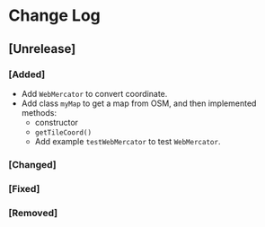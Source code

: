# Change Log

## [Unrelease]
### [Added]
- Add `WebMercator` to convert coordinate.
- Add class `myMap` to get a map from OSM, and then implemented methods:
	- constructor
	- `getTileCoord()`
	- Add example `testWebMercator` to test `WebMercator`.

### [Changed]

### [Fixed]

### [Removed]

